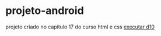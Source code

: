 # projeto-android
projeto criado no capitulo 17 do curso html e css
<a href="https://eduardofranciscone.github.io/projeto-android/index.html/">executar d10</a>
